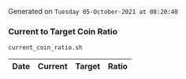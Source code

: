 Generated on `Tuesday 05-October-2021 at 08:20:40`

### Current to Target Coin Ratio
`current_coin_ratio.sh`

Date|Current|Target|Ratio
---|---|---|---
